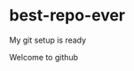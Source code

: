 # best-repo-ever
My git setup is ready
<html>
  <head>
    <title> Hey how are you??</title>
  </head>
  <body> Welcome to github</body>
  </html>
